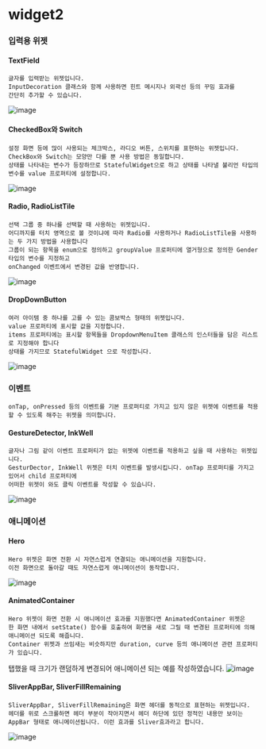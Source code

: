 # widget2

### 입력용 위젯

#### TextField
```
글자를 입력받는 위젯입니다.
InputDecoration 클래스와 함께 사용하면 힌트 메시지나 외곽선 등의 꾸밈 효과를
간단히 추가할 수 있습니다.
```
![image](https://user-images.githubusercontent.com/58906858/210125810-245c302a-65d2-41ad-aade-168e072bd83a.png)

#### CheckedBox와 Switch
```
설정 화면 등에 많이 사용되는 체크박스, 라디오 버튼, 스위치를 표현하는 위젯입니다.
CheckBox와 Switch는 모양만 다를 뿐 사용 방법은 동일합니다.
상태를 나타내는 변수가 등장하므로 StatefulWidget으로 하고 상태를 나타낼 불리언 타입의 변수를 value 프로퍼티에 설정합니다.
```
![image](https://user-images.githubusercontent.com/58906858/210126338-b492ded9-07ff-4a7d-be0a-1ee974081048.png)

#### Radio, RadioListTile
```
선택 그룹 중 하나를 선택할 때 사용하는 위젯입니다.
어디까지를 터치 영역으로 볼 것이냐에 따라 Radio를 사용하거나 RadioListTile을 사용하는 두 가지 방법을 사용합니다
그룹이 되는 항목을 enum으로 정의하고 groupValue 프로퍼티에 열거형으로 정의한 Gender 타입의 변수를 지정하고
onChanged 이벤트에서 변경된 값을 반영합니다.
```
![image](https://user-images.githubusercontent.com/58906858/210126776-0780b56c-e108-47e7-af11-d8d83644a659.png)

#### DropDownButton
```
여러 아이템 중 하나를 고를 수 있는 콤보박스 형태의 위젯입니다.
value 프로퍼티에 표시할 값을 지정합니다.
items 프로퍼티에는 표시할 항목들을 DropdownMenuItem 클래스의 인스터들을 담은 리스트로 지정해야 합니다
상태를 가지므로 StatefulWidget 으로 작성합니다.
```
![image](https://user-images.githubusercontent.com/58906858/210160202-da8db517-3ee8-4b47-941e-b8220ea053e3.png)

### 이벤트
```
onTap, onPressed 등의 이벤트를 기본 프로퍼티로 가지고 있지 않은 위젯에 이벤트를 적용할 수 있도록 해주는 위젯을 의미합니다.
```

#### GestureDetector, InkWell
```
글자나 그림 같이 이벤트 프로퍼티가 없는 위젯에 이벤트를 적용하고 싶을 때 사용하는 위젯입니다.
GesturDector, InkWell 위젯은 터치 이벤트를 발생시킵니다. onTap 프로퍼티를 가지고 있어서 child 프로퍼티에 
어떠한 위젯이 와도 클릭 이벤트를 작성할 수 있습니다. 
```

![image](https://user-images.githubusercontent.com/58906858/210161051-53270539-ce36-40ea-9d24-ef722af011d4.png)

### 애니메이션

#### Hero
```
Hero 위젯은 화면 전환 시 자연스럽게 연결되는 애니메이션을 지원합니다.
이전 화면으로 돌아갈 때도 자연스럽게 애니메이션이 동작합니다.
```
![image](https://user-images.githubusercontent.com/58906858/210161307-3fcc1b36-7981-4381-ad02-d43daa831282.png)

#### AnimatedContainer
```
Hero 위젯이 화면 전환 시 애니메이션 효과를 지원했다면 AnimatedContainer 위젯은 
한 화면 내에서 setState() 함수를 호출하여 화면을 새로 그릴 때 변경된 프로퍼티에 의해
애니메이션 되도록 해줍니다.
Container 위젯과 쓰임새는 비슷하지만 duration, curve 등의 애니메이션 관련 프로퍼티가 있습니다.
```
탭했을 때 크기가 랜덤하게 변경되어 애니메이션 되는 예를 작성하였습니다.
![image](https://user-images.githubusercontent.com/58906858/210161476-59031c1b-fdc2-459f-b16c-cdb03f443ebb.png)

#### SliverAppBar, SliverFillRemaining
```
SliverAppBar, SliverFillRemaining은 화면 헤더를 동적으로 표현하는 위젯입니다.
헤더를 위로 스크롤하면 헤더 부분이 작아지면서 헤더 하단에 있던 정적인 내용만 보이는
AppBar 형태로 애니메이션됩니다. 이런 효과를 Sliver효과라고 합니다.
```
![image](https://user-images.githubusercontent.com/58906858/210195946-cc160509-961e-4396-aee9-30a124e22618.png)
